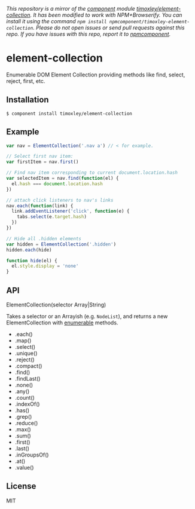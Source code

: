 *This repository is a mirror of the [component](http://component.io) module [timoxley/element-collection](http://github.com/timoxley/element-collection). It has been modified to work with NPM+Browserify. You can install it using the command `npm install npmcomponent/timoxley-element-collection`. Please do not open issues or send pull requests against this repo. If you have issues with this repo, report it to [npmcomponent](https://github.com/airportyh/npmcomponent).*
# element-collection

  Enumerable DOM Element Collection providing methods like find, select, reject, first, etc.

## Installation

    $ component install timoxley/element-collection

## Example

```js
var nav = ElementCollection('.nav a') // < for example.

// Select first nav item:
var firstItem = nav.first()

// Find nav item corresponding to current document.location.hash
var selectedItem = nav.find(function(el) {
  el.hash === document.location.hash
})

// attach click listeners to nav's links
nav.each(function(link) {
  link.addEventListener('click', function(e) {
    tabs.select(e.target.hash)
  })
})

// Hide all .hidden elements
var hidden = ElementCollection('.hidden')
hidden.each(hide)

function hide(el) {
  el.style.display = 'none'
}
```

## API

  ElementCollection(selector Array|String)

  Takes a selector or an Arrayish (e.g. `NodeList`), and returns a new ElementCollection with [enumerable](https://github.com/component/enumerable) methods.

* .each()
* .map()
* .select()
* .unique()
* .reject()
* .compact()
* .find()
* .findLast()
* .none()
* .any()
* .count()
* .indexOf()
* .has()
* .grep()
* .reduce()
* .max()
* .sum()
* .first()
* .last()
* .inGroupsOf()
* .at()
* .value()

## License

  MIT
